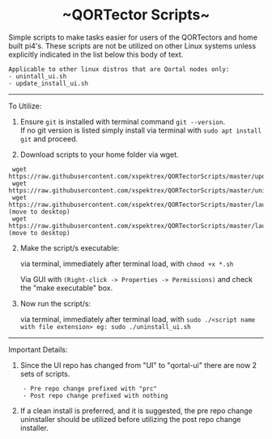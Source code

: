 
<h1 align="center">
~QORTector Scripts~
</h1>

<p>
Simple scripts to make tasks easier for users of the QORTectors and home built pi4's.  These scripts are
not be utilized on other Linux systems unless explicitly indicated in the list below this body of text.
</p>

```
Applicable to other linux distros that are Qortal nodes only:
- unintall_ui.sh
- update_install_ui.sh
```
---



To Utilize:

1. Ensure `git` is installed with terminal command `git --version`.  
If no git version is listed simply install via terminal with `sudo apt install git` and proceed.

2. Download scripts to your home folder via wget.

```
 wget https://raw.githubusercontent.com/xspektrex/QORTectorScripts/master/update_install_ui.sh
 wget https://raw.githubusercontent.com/xspektrex/QORTectorScripts/master/uninstall_ui.sh
 wget https://raw.githubusercontent.com/xspektrex/QORTectorScripts/master/launch_Core.sh (move to desktop)
 wget https://raw.githubusercontent.com/xspektrex/QORTectorScripts/master/launch_UI.sh (move to desktop)
```

2. Make the script/s executable:

    via terminal, immediately after terminal load, with `chmod +x *.sh`

    Via GUI with `(Right-click -> Properties -> Permissions)` and check the "make executable" box.

3. Now run the script/s:

    via terminal, immediately after terminal load, with `sudo ./<script name with file extension> eg: sudo ./uninstall_ui.sh`

---
    
Important Details:

1. Since the UI repo has changed from "UI" to "qortal-ui" there are now 2 sets of scripts.

```
    - Pre repo change prefixed with "prc"
    - Post repo change prefixed with nothing
```
    
2.  If a clean install is preferred, and it is suggested, the pre repo change uninstaller should be utilized before utilizing the post repo change installer.

